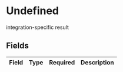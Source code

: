 # Undefined

integration-specific result


## Fields

| Field       | Type        | Required    | Description |
| ----------- | ----------- | ----------- | ----------- |